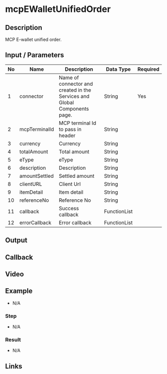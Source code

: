 # mcpEWalletUnifiedOrder

## Description

 MCP E-wallet unified order.

## Input / Parameters

| No | Name | Description | Data Type | Required |
| ------ | ------ | ------ |------ | ------ |
| 1 | connector | Name of connector and created in the Services and Global Components page. | String | Yes  |
| 2 | mcpTerminalId | MCP terminal Id to pass in header | String |  | 
| 3 | currency | Currency | String |  | 
| 4 | totalAmount | Total amount | String |  | 
| 5 | eType | eType | String |  | 
| 6 | description | Description | String |  | 
| 7 | amountSettled | Settled amount | String |  | 
| 8 | clientURL | Client Url | String |  | 
| 9 | itemDetail | Item detail | String |  | 
| 10 | referenceNo | Reference No | String |  | 
| 11 | callback | Success callback | FunctionList |  | 
| 12 | errorCallback | Error callback | FunctionList |  | 

## Output

## Callback

## Video

## Example

- N/A

### Step

- N/A

### Result

- N/A

## Links